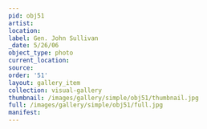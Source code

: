 ```yaml
---
pid: obj51
artist: 
location: 
label: Gen. John Sullivan
_date: 5/26/06
object_type: photo
current_location: 
source: 
order: '51'
layout: gallery_item
collection: visual-gallery
thumbnail: /images/gallery/simple/obj51/thumbnail.jpg
full: /images/gallery/simple/obj51/full.jpg
manifest: 
---
```

